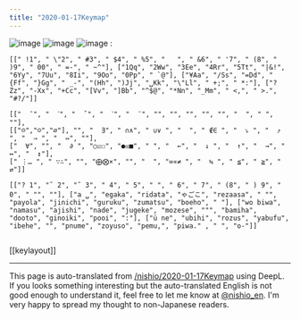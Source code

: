 ```yaml
---
title: "2020-01-17Keymap"
---
```


![image](https://gyazo.com/343110b40ac9efe6d4b890573dd62f4f/thumb/1000)
![image](https://gyazo.com/6982001d4502e3c71ce3a82dbdb06685/thumb/1000)
![image](https://gyazo.com/5275a5b303779bf146191d83e14ef333/thumb/1000)
:

```
[[" !1", " \"2", " #3", " $4", " %5", "   ", " &6", " '7", " (8", " )9", " 00", " =-", " ~^"], ["1Qq", "2Ww", "3Ee", "4Rr", "5Tt", "|&!", "6Yy", "7Uu", "8Ii", "9Oo", "0Pp", " `@"], ["¥Aa", "/Ss", "=Dd", "{Ff", "}Gg", " _-", "(Hh", ")Jj", "␣Kk", "\"Ll", " +;", " *:"], ["?Zz", "-Xx", "+Cc", "[Vv", "]Bb", "^$@", "*Nn", "_Mm", " <,", " >.", "#?/"]]

[["  ¯", "  ˊ", "  ˇ", "  ˋ", "  ¨", "", "", "", "", "", "  ", " ", ""],
[["☹","☺","∅"], "", "  ∃", " ∩∧", " ∪∨ ", "  ", " ∉∈ ", "  ⤵ ", "  ⤴ ", "  ⇒ ", "  ⇔", ""],
["  ∀", "", "  ∂ ", "○☑☐", "●☒■", " ", "  ←", "  ↓ ", "  ↑", "  →", "  ↔", "  ↕"],
[" ⋮… ", " ∵∴", "", "⨁⨂×", "", "  ", "∞∝≠ ", "  ≒ ", " ≦", " ≧", "  ⇄"]]

[["? 1", "˜ 2", "˜ 3", " 4", " 5", " ", " 6", " 7", " (8", " ) 9", " 0", " "", ""], ["a ␣", "egaka", "ridata", "ゃごこ", "rezaasa", " "", "payola", "jinichi", "guruku", "zumatsu", "boeho", " "], ["wo biwa", "namasu", "ajishi", "nade", "jugeke", "mozese", """, "bamiha", "dooto", "ginoiki", "pooi", ":"], ["ü ne", "ubihi", "rozus", "yabufu", "ibehe", "", "pnume", "zoyuso", "pemu,", "piwa." , " ", "o-"]]


```

[[keylayout]]



---
This page is auto-translated from [/nishio/2020-01-17Keymap](https://scrapbox.io/nishio/2020-01-17Keymap) using DeepL. If you looks something interesting but the auto-translated English is not good enough to understand it, feel free to let me know at [@nishio_en](https://twitter.com/nishio_en). I'm very happy to spread my thought to non-Japanese readers.